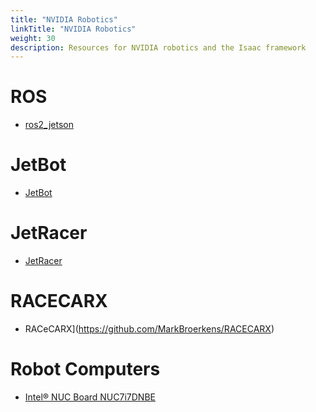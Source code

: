 ```yaml
---
title: "NVIDIA Robotics"
linkTitle: "NVIDIA Robotics"
weight: 30
description: Resources for NVIDIA robotics and the Isaac framework
---
```


# ROS
* [ros2_jetson](https://github.com/NVIDIA-AI-IOT/ros2_jetson)

# JetBot
* [JetBot](https://github.com/NVIDIA-AI-IOT/jetbot/wiki)

# JetRacer
* [JetRacer](https://github.com/NVIDIA-AI-IOT/jetracer)

# RACECARX
* RACeCARX](https://github.com/MarkBroerkens/RACECARX)

# Robot Computers
* [Intel® NUC Board NUC7i7DNBE](https://ark.intel.com/content/www/us/en/ark/products/130394/intel-nuc-board-nuc7i7dnbe.html)
